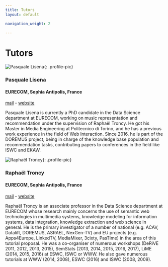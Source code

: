 ```yaml
---
title: Tutors
layout: default

navigation_weight: 2

---
```


# Tutors

<section markdown="1">

![Pasquale Lisena](https://pbs.twimg.com/profile_images/906946245637414913/AF_Uc6Tc_400x400.jpg){: .profile-pic}
### Pasquale Lisena
#### EURECOM, Sophia Antipolis, France
[mail](mailto:pasquale.lisena@eurecom.fr) - [website](http://pasqlisena.github.io/)

<p class="textblock" markdown="1">

Pasquale Lisena is currently a PhD candidate in the Data Science department at EURECOM, working on music representation and recommendation under the supervision of Raphaël Troncy. He got his Master in Media Engineering at Politecnico di Torino, and he has a previous work experience in the field of Web Interaction. Since 2016, he is part of the DOREMUS project, being in charge of the knowledge base population and recommendation tasks, contributing papers to conferences in the field like ISWC and EKAW.
</p>

</section>

<section markdown="1">

![Raphaël Troncy](https://pbs.twimg.com/profile_images/458965276285878272/SZ7b6HyG_400x400.jpeg){: .profile-pic}
### Raphaël Troncy
#### EURECOM, Sophia Antipolis, France
[mail](mailto:raphael.troncy@eurecom.fr) - [website](http://www.eurecom.fr/~troncy/)

<p class="textblock" markdown="1">

Raphaël Troncy is an associate professor in the Data Science department at EURECOM whose research mainly concerns the use of semantic web technologies in multimedia systems, knowledge modeling for information systems, data integration, knowledge extraction and web science in general. He is the primary investigator of a number of national (e.g. ACAV, Datalift, DOREMUS, ASRAEL, NexGen-TV) and EU projects (e.g. Apps4Europe, LinkedTV, MediaMixer, 3cixty, PasTime) in the area of this tutorial proposal. He was a co-organiser of numerous workshops (DeRiVE 2011, 2012, 2013, 2015), SemStats (2013, 2014, 2015, 2016, 2017), LiME (2014, 2015, 2016) at ESWC, ISWC or WWW. He also gave numerous tutorials at WWW (2014, 2008), ESWC (2016) and ISWC (2008, 2009).

</p>

</section>
